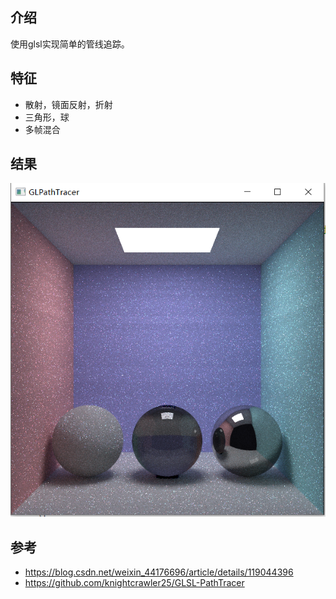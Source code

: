 ## 介绍
使用glsl实现简单的管线追踪。

## 特征
* 散射，镜面反射，折射
* 三角形，球
* 多帧混合
## 结果
![img](image/sphere.PNG)

## 参考
* https://blog.csdn.net/weixin_44176696/article/details/119044396
* https://github.com/knightcrawler25/GLSL-PathTracer